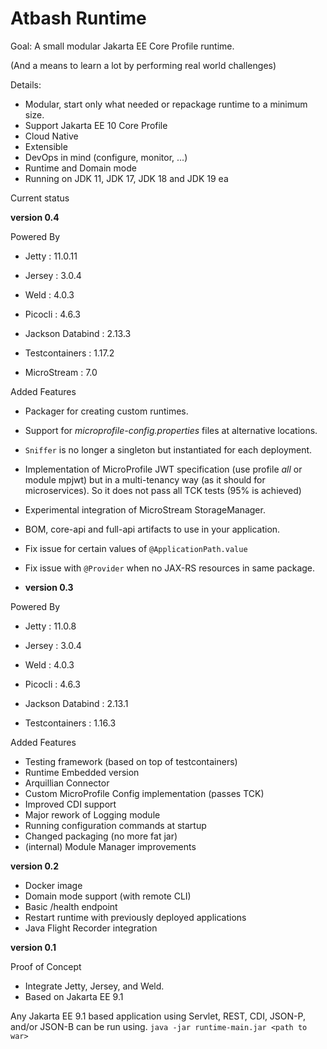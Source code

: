 # Atbash Runtime

Goal: A small modular Jakarta EE Core Profile runtime.

(And a means to learn a lot by performing real world challenges)

Details:

- Modular, start only what needed or repackage runtime to a minimum size.
- Support Jakarta EE 10 Core Profile
- Cloud Native
- Extensible
- DevOps in mind (configure, monitor, ...)
- Runtime and Domain mode
- Running on JDK 11, JDK 17, JDK 18 and JDK 19 ea


Current status

**version 0.4**

Powered By

- Jetty : 11.0.11
- Jersey : 3.0.4
- Weld : 4.0.3
- Picocli : 4.6.3
- Jackson Databind : 2.13.3

- Testcontainers : 1.17.2
- MicroStream : 7.0

Added Features

- Packager for creating custom runtimes.
- Support for _microprofile-config.properties_ files at alternative locations.
- `Sniffer` is no longer a singleton but instantiated for each deployment.
- Implementation of MicroProfile JWT specification (use profile _all_ or module mpjwt) but in a multi-tenancy way (as it should for microservices).  So it does not pass all TCK tests (95% is achieved)
- Experimental integration of MicroStream StorageManager.
- BOM, core-api and full-api artifacts to use in your application.

- Fix issue for certain values of `@ApplicationPath.value`
- Fix issue with `@Provider` when no JAX-RS resources in same package.

- **version 0.3**

Powered By

- Jetty : 11.0.8
- Jersey : 3.0.4
- Weld : 4.0.3
- Picocli : 4.6.3
- Jackson Databind : 2.13.1

- Testcontainers : 1.16.3

Added Features

- Testing framework (based on top of testcontainers)
- Runtime Embedded version
- Arquillian Connector
- Custom MicroProfile Config implementation (passes TCK)
- Improved CDI support
- Major rework of Logging module
- Running configuration commands at startup
- Changed packaging (no more fat jar)
- (internal) Module Manager improvements

**version 0.2**

- Docker image
- Domain mode support (with remote CLI)
- Basic /health endpoint
- Restart runtime with previously deployed applications
- Java Flight Recorder integration

**version 0.1**

Proof of Concept

- Integrate Jetty, Jersey, and Weld.
- Based on Jakarta EE 9.1

Any Jakarta EE 9.1 based application using Servlet, REST, CDI, JSON-P, and/or JSON-B can be run using.
`java -jar runtime-main.jar <path to war>`


